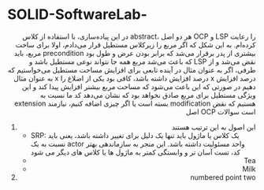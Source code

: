 # SOLID-SoftwareLab-
<div style="text-align: right"> 
در این پیاده‌سازی، با استفاده از کلاس abstract، هر دو اصل OCP و LSP را رعایت کرده‌ام. به این شکل که اگر مربع را زیرکلاس مستطیل قرار می‌دادم، اولا برای ساخت مربع، باید precondition بیشتری از پدر برقرار می‌شد که برابر بودن عرض و طول  بود که باعث می‌شد مربع همه جا نتواند نوعی مستطیل باشد و LSP نقض می‌شد و از طرفی، اگر به عنوان مثال در آینده تابعی برای افزایش مساحت مستطیل می‌خواستیم که به عنوان مثال x درصد افزایش داشته باشد، کافی بود یکی از اضلاع را x درصد افزایش دهیم در صورتی که این باعث می‌شود که مساحت مربع بیشتر افزایش پیدا کند و این ویژگی مستطیل برای مربع صادق نخواهد بود که نشان می‌دهد کد ما نسبت به extension بسته است یا اگر چیزی اضافه کنیم، نیازمند modification هستیم که نقض اصل OCP است
<bold> سوالات </bold>
<ol>
   <li>
     این اصول به این ترتیب هستند

   <ul style="text-align: right">
      <li style="text-align: left">
SRP: یک کلاس یا ماژول باید تنها یک دلیل برای تغییر داشته باشد، یعنی باید نسبت به یک actor واحد مسئولیت داشته باشد. این منجر به سازماندهی بهتر کد، تست آسان تر و وابستگی کمتر به ماژول ها یا کلاس های دیگر می شود
      </li>
      <li>
Tea
      </li>
      <li>
Milk
      </li>
   </ul>  
   </li>
   <li>
numbered point two
   </li>
</ol> 
</div>
